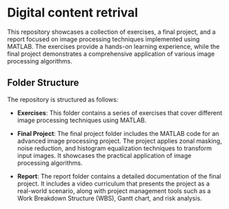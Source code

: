# Digital content retrival

This repository showcases a collection of exercises, a final project, and a report focused on image processing techniques implemented using MATLAB. The exercises provide a hands-on learning experience, while the final project demonstrates a comprehensive application of various image processing algorithms.

## Folder Structure

The repository is structured as follows:

- **Exercises**: This folder contains a series of exercises that cover different image processing techniques using MATLAB.

- **Final Project**: The final project folder includes the MATLAB code for an advanced image processing project. The project applies zonal masking, noise reduction, and histogram equalization techniques to transform input images. It showcases the practical application of image processing algorithms.

- **Report**: The report folder contains a detailed documentation of the final project. It includes a video curriculum that presents the project as a real-world scenario, along with project management tools such as a Work Breakdown Structure (WBS), Gantt chart, and risk analysis.
